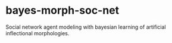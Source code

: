 # bayes-morph-soc-net

Social network agent modeling with bayesian learning of artificial inflectional
morphologies.
